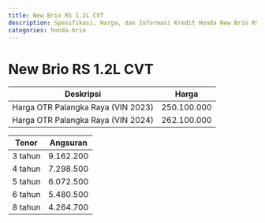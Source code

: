 ```yaml
---
title: New Brio RS 1.2L CVT
description: Spesifikasi, Harga, dan Informasi Kredit Honda New Brio RS 1.2L CVT
categories: honda-brio
---
```

# New Brio RS 1.2L CVT

| Deskripsi | Harga |
| --- | --- |
| Harga OTR Palangka Raya (VIN 2023) | 250.100.000 |
| Harga OTR Palangka Raya (VIN 2024) | 262.100.000 |

| Tenor | Angsuran |
| --- | --- |
| 3 tahun | 9.162.200 |
| 4 tahun | 7.298.500 |
| 5 tahun | 6.072.500 |
| 6 tahun | 5.480.500 |
| 8 tahun | 4.264.700 |

